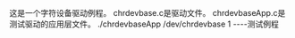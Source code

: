 这是一个字符设备驱动例程。
chrdevbase.c是驱动文件。
chrdevbaseApp.c是测试驱动的应用层文件。
./chrdevbaseApp /dev/chrdevbase 1 ----测试例程
